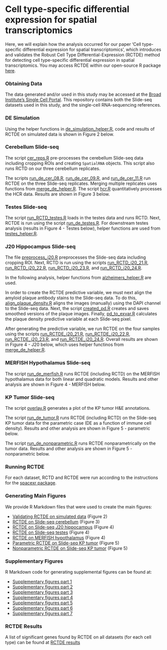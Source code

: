 
<!-- README.md is generated from README.Rmd. Please edit that file -->

# Cell type-specific differential expression for spatial transcriptomics

<!-- badges: start -->
<!-- badges: end -->

Here, we will explain how the analysis occurred for our paper ‘Cell
type-specific differential expression for spatial transcriptomics’,
which introduces and validates the Robust Cell Type
Differential-Expression (RCTDE) method for detecting cell type-specific
differential expression in spatial transcriptomics. You may access RCTDE
within our open-source R package
[here](https://github.com/dmcable/spacexr).

### Obtaining Data

The data generated and/or used in this study may be accessed at the
[Broad Institute’s Single Cell
Portal](https://singlecell.broadinstitute.org/single_cell/study/SCP1663).
This repository contains both the Slide-seq datasets used in this study,
and the single-cell RNA-sequencing references.

### DE Simulation

Using the helper functions in
[de_simulation_helper.R](https://github.com/dmcable/spacexr/tree/master/AnalysisRCTDE/helper_functions/de_simulation_helper.R),
code and results of RCTDE on simulated data is shown in Figure 2 below.

### Cerebellum Slide-seq

The script
[cer_reps.R](https://github.com/dmcable/spacexr/tree/master/AnalysisRCTDE/Preprocessing_and_RCTD/cer_reps.R)
pre-processes the cerebellum Slide-seq data including cropping ROIs and
creating `SpatialRNA` objects. This script also runs RCTD on our three
cerebellum replicates.

The scripts
[run_de_cer_08.R](https://github.com/dmcable/spacexr/tree/master/AnalysisRCTDE/run_RCTDE/run_de_cer_08.R),
[run_de_cer_09.R](https://github.com/dmcable/spacexr/tree/master/AnalysisRCTDE/run_RCTDE/run_de_cer_09.R),
and
[run_de_cer_11.R](https://github.com/dmcable/spacexr/tree/master/AnalysisRCTDE/run_RCTDE/run_de_cer_11.R)
run RCTDE on the three Slide-seq replicates. Merging multiple replicates
uses functions from
[merge_de_helper.R](https://github.com/dmcable/spacexr/tree/master/AnalysisRCTDE/helper_functions/merge_de_helper.R).
The script
[hcr.R](https://github.com/dmcable/spacexr/tree/master/AnalysisRCTDE/image_analysis/hcr.R)
quantitatively processes the HCR data. Results are shown in Figure 3
below.

### Testes Slide-seq

The script
[run_RCTD_testes.R](https://github.com/dmcable/spacexr/tree/master/AnalysisRCTDE/Preprocessing_and_RCTD/run_RCTD_testes.R)
loads in the testes data and runs RCTD. Next, RCTDE is run using the
script
[run_de_testes.R](https://github.com/dmcable/spacexr/tree/master/AnalysisRCTDE/run_RCTDE/run_de_testes.R).
For downstream testes analysis (results in Figure 4 - Testes below),
helper functions are used from
[testes_helper.R](https://github.com/dmcable/spacexr/tree/master/AnalysisRCTDE/helper_functions/testes_helper.R).

### J20 Hippocampus Slide-seq

The file
[preprocess_j20.R](https://github.com/dmcable/spacexr/tree/master/AnalysisRCTDE/j20/preprocess_j20.R)
preprocesses the Slide-seq data including cropping ROI. Next, RCTD is
run using the scripts
[run_RCTD_j20_21.R](https://github.com/dmcable/spacexr/tree/master/AnalysisRCTDE/j20/run_RCTD_j20_21.R),
[run_RCTD_j20_22.R](https://github.com/dmcable/spacexr/tree/master/AnalysisRCTDE/j20/run_RCTD_j20_22.R),
[run_RCTD_j20_23.R](https://github.com/dmcable/spacexr/tree/master/AnalysisRCTDE/j20/run_RCTD_j20_23.R),
and
[run_RCTD_j20_24.R](https://github.com/dmcable/spacexr/tree/master/AnalysisRCTDE/j20/run_RCTD_j20_24.R).

In the following analysis, helper functions from
[alzheimers_helper.R](https://github.com/dmcable/spacexr/tree/master/AnalysisRCTDE/helper_functions/alzheimers_helper.R)
are used.

In order to create the RCTDE predictive variable, we must next align the
amyloid plaque antibody stains to the Slide-seq data. To do this,
[align_plaque_density.R](https://github.com/dmcable/spacexr/tree/master/AnalysisRCTDE/j20/align_plaque_density.R)
aligns the images (manually) using the DAPI channel to the Slide-seq
data. Next, the script
[created_pd.R](https://github.com/dmcable/spacexr/tree/master/AnalysisRCTDE/j20/create_pd.R)
creates and saves smoothed versions of the plaque images. Finally,
[pd_to_exvar.R](https://github.com/dmcable/spacexr/tree/master/AnalysisRCTDE/j20/pd_to_exvar.R)
calculates the plaque density predictive variable at each Slide-seq
pixel.

After generating the predictive variable, we run RCTDE on the four
samples using the scripts
[run_RCTDE_j20_21.R](https://github.com/dmcable/spacexr/tree/master/AnalysisRCTDE/j20/run_RCTDE_j20_21.R),
[run_RCTDE_j20_22.R](https://github.com/dmcable/spacexr/tree/master/AnalysisRCTDE/j20/run_RCTDE_j20_22.R),
[run_RCTDE_j20_23.R](https://github.com/dmcable/spacexr/tree/master/AnalysisRCTDE/j20/run_RCTDE_j20_23.R),
and
[run_RCTDE_j20_24.R](https://github.com/dmcable/spacexr/tree/master/AnalysisRCTDE/j20/run_RCTDE_j20_24.R).
Overall results are shown in Figure 4 - J20 below, which uses helper
functinos from
[merge_de_helper.R](https://github.com/dmcable/spacexr/tree/master/AnalysisRCTDE/helper_functions/merge_de_helper.R).

### MERFISH Hypothalamus Slide-seq

The script
[run_de_merfish.R](https://github.com/dmcable/spacexr/tree/master/AnalysisRCTDE/run_RCTDE/run_de_merfish.R)
runs RCTDE (including RCTD) on the MERFISH hypothalamus data for both
linear and quadratic models. Results and other analysis are shown in
Figure 4 - MERFISH below.

### KP Tumor Slide-seq

The script
[overlay.R](https://github.com/dmcable/spacexr/tree/master/AnalysisRCTDE/image_analysis/overlay.R)
generates a plot of the KP tumor H&E annotations.

The script
[run_de_tumor.R](https://github.com/dmcable/spacexr/tree/master/AnalysisRCTDE/run_RCTDE/run_de_tumor.R)
runs RCTDE (including RCTD) on the Slide-seq KP tumor data for the
parametric case (DE as a function of immune cell density). Results and
other analysis are shown in Figure 5 - parametric below.

The script
[run_de_nonparametric.R](https://github.com/dmcable/spacexr/tree/master/AnalysisRCTDE/run_RCTDE/run_de_nonparametric.R)
runs RCTDE nonparametrically on the tumor data. Results and other
analysis are shown in Figure 5 - nonparametric below.

### Running RCTDE

For each dataset, RCTD and RCTDE were run according to the instructions
for the [spacexr package](https://github.com/dmcable/spacexr).

### Generating Main Figures

We provide R Markdown files that were used to create the main figures:

-   [Validating RCTDE on simulated
    data](https://raw.githack.com/dmcable/spacexr/master/AnalysisRCTDE/Figures/figure2.html)
    (Figure 2)
-   [RCTDE on Slide-seq
    cerebellum](https://raw.githack.com/dmcable/spacexr/master/AnalysisRCTDE/Figures/figure3.html)
    (Figure 3)
-   [RCTDE on Slide-seq J20
    hippocampus](https://raw.githack.com/dmcable/spacexr/master/AnalysisRCTDE/Figures/figure4_j20.html)
    (Figure 4)
-   [RCTDE on Slide-seq
    testes](https://raw.githack.com/dmcable/spacexr/master/AnalysisRCTDE/Figures/figure4_testes.html)
    (Figure 4)
-   [RCTDE on MERFISH
    hypothalamus](https://raw.githack.com/dmcable/spacexr/master/AnalysisRCTDE/Figures/figure4_merfish.html)
    (Figure 4)
-   [Parametric RCTDE on Slide-seq KP
    tumor](https://raw.githack.com/dmcable/spacexr/master/AnalysisRCTDE/Figures/figure5_parametric.html)
    (Figure 5)
-   [Nonparametric RCTDE on Slide-seq KP
    tumor](https://raw.githack.com/dmcable/spacexr/master/AnalysisRCTDE/Figures/figure5_nonparametric.html)
    (Figure 5)

### Supplementary Figures

R Markdown code for generating supplemental figures can be found at:

-   [Supplementary figures part
    1](https://github.com/dmcable/spacexr/tree/master/AnalysisRCTDE/Figures/supp1.Rmd)
-   [Supplementary figures part
    2](https://github.com/dmcable/spacexr/tree/master/AnalysisRCTDE/Figures/supp2.Rmd)
-   [Supplementary figures part
    3](https://github.com/dmcable/spacexr/tree/master/AnalysisRCTDE/Figures/supp3.Rmd)
-   [Supplementary figures part
    4](https://github.com/dmcable/spacexr/tree/master/AnalysisRCTDE/Figures/supp4.Rmd)
-   [Supplementary figures part
    5](https://github.com/dmcable/spacexr/tree/master/AnalysisRCTDE/Figures/supp5.Rmd)
-   [Supplementary figures part
    6](https://github.com/dmcable/spacexr/tree/master/AnalysisRCTDE/Figures/supp6.Rmd)
-   [Supplementary figures part
    7](https://github.com/dmcable/spacexr/tree/master/AnalysisRCTDE/Figures/supp7.Rmd)

### RCTDE Results

A list of significant genes found by RCTDE on all datasets (for each
cell type) can be found at [RCTDE
results](https://github.com/dmcable/spacexr/tree/master/AnalysisRCTDE/paper_results)
